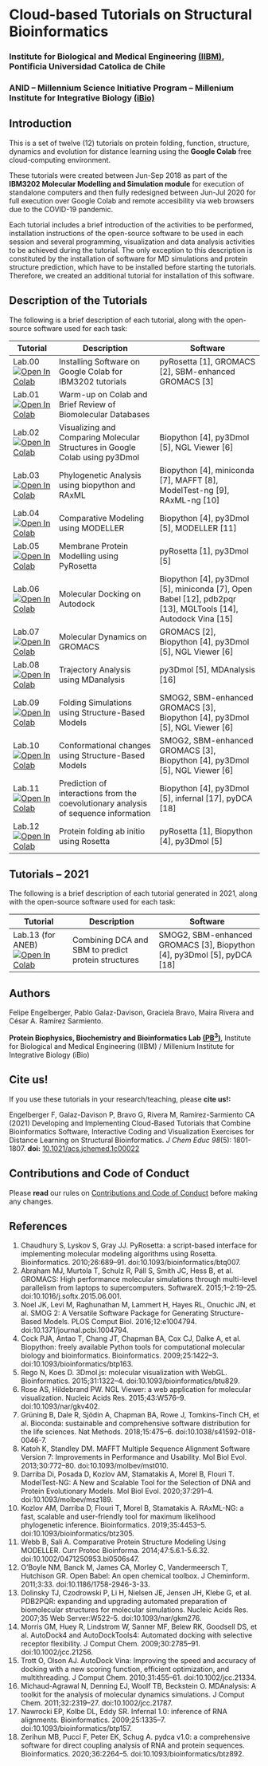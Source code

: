 # Cloud-based Tutorials on Structural Bioinformatics
### Institute for Biological and Medical Engineering [(IIBM)](http://iibm.uc.cl), Pontificia Universidad Catolica de Chile
### ANID – Millennium Science Initiative Program – Millenium Institute for Integrative Biology [(iBio)](http://ibio.cl)
##
## Introduction
This is a set of twelve (12) tutorials on protein folding, function, structure, dynamics and evolution for distance learning using the **Google Colab** free cloud-computing environment.

These tutorials were created between Jun-Sep 2018 as part of the **IBM3202 Molecular Modelling and Simulation module** for execution of standalone computers and then fully redesigned between Jun-Jul 2020 for full execution over Google Colab and remote accesibility via web browsers due to the COVID-19 pandemic.

Each tutorial includes a brief introduction of the activities to be performed, installation instructions of the open-source software to be used in each session and several programming, visualization and data analysis activities to be achieved during the tutorial. The only exception to this description is constituted by the installation of software for MD simulations and protein structure prediction, which have to be installed before starting the tutorials. Therefore, we created an additional tutorial for installation of this software.

## Description of the Tutorials

The following is a brief description of each tutorial, along with the open-source software used for each task:

| Tutorial | Description                           | Software                                                        |
|--------|-------------------------------------------------------------------------------------|-------------------------------------------------------------------------------------------------------------|
| Lab.00 [![Open In Colab](https://colab.research.google.com/assets/colab-badge.svg)](https://colab.research.google.com/github/pb3lab/ibm3202/blob/master/tutorials/lab00_software.ipynb) | Installing Software on Google Colab for IBM3202 tutorials                           | pyRosetta [1], GROMACS [2], SBM-enhanced GROMACS [3]                                                        |
| Lab.01 [![Open In Colab](https://colab.research.google.com/assets/colab-badge.svg)](https://colab.research.google.com/github/pb3lab/ibm3202/blob/master/tutorials/lab01_intro.ipynb) | Warm-up on Colab and Brief Review of Biomolecular Databases                         |                                                                                                             |
| Lab.02 [![Open In Colab](https://colab.research.google.com/assets/colab-badge.svg)](https://colab.research.google.com/github/pb3lab/ibm3202/blob/master/tutorials/lab02_molviz.ipynb) | Visualizing and Comparing Molecular Structures in Google Colab using py3Dmol        | Biopython [4], py3Dmol [5], NGL Viewer [6]                                                                  |
| Lab.03 [![Open In Colab](https://colab.research.google.com/assets/colab-badge.svg)](https://colab.research.google.com/github/pb3lab/ibm3202/blob/master/tutorials/lab03_phylo.ipynb) | Phylogenetic Analysis using biopython and RAxML                                     | Biopython [4], miniconda [7], MAFFT [8], ModelTest-ng [9], RAxML-ng [10]                                    |
| Lab.04 [![Open In Colab](https://colab.research.google.com/assets/colab-badge.svg)](https://colab.research.google.com/github/pb3lab/ibm3202/blob/master/tutorials/lab04_cm.ipynb) | Comparative Modeling using MODELLER                                                 | Biopython [4], py3Dmol [5], MODELLER [11]                                                                   |
| Lab.05 [![Open In Colab](https://colab.research.google.com/assets/colab-badge.svg)](https://colab.research.google.com/github/pb3lab/ibm3202/blob/master/tutorials/lab05_MP_rosetta.ipynb) | Membrane Protein Modelling using PyRosetta                                          | pyRosetta [1], py3Dmol [5]                                                                                  |
| Lab.06 [![Open In Colab](https://colab.research.google.com/assets/colab-badge.svg)](https://colab.research.google.com/github/pb3lab/ibm3202/blob/master/tutorials/lab06_docking.ipynb) | Molecular Docking on Autodock                                                       | Biopython [4], py3Dmol [5], miniconda [7], Open Babel [12], pdb2pqr [13], MGLTools [14], Autodock Vina [15] |
| Lab.07 [![Open In Colab](https://colab.research.google.com/assets/colab-badge.svg)](https://colab.research.google.com/github/pb3lab/ibm3202/blob/master/tutorials/lab07_MDsims.ipynb) | Molecular Dynamics on GROMACS                                                       | GROMACS [2], Biopython [4], py3Dmol [5], NGL Viewer [6]                                                     |
| Lab.08 [![Open In Colab](https://colab.research.google.com/assets/colab-badge.svg)](https://colab.research.google.com/github/pb3lab/ibm3202/blob/master/tutorials/lab08_MDanalysis.ipynb) | Trajectory Analysis using MDanalysis                                                | py3Dmol [5], MDAnalysis [16]                                                                                |
| Lab.09 [![Open In Colab](https://colab.research.google.com/assets/colab-badge.svg)](https://colab.research.google.com/github/pb3lab/ibm3202/blob/master/tutorials/lab09_SMOGfolding.ipynb) | Folding Simulations using Structure-Based Models                                    | SMOG2, SBM-enhanced GROMACS [3], Biopython [4], py3Dmol [5], NGL Viewer [6]                                 |
| Lab.10 [![Open In Colab](https://colab.research.google.com/assets/colab-badge.svg)](https://colab.research.google.com/github/pb3lab/ibm3202/blob/master/tutorials/lab10_SMOGdual.ipynb) | Conformational changes using Structure-Based Models                                 | SMOG2, SBM-enhanced GROMACS [3], Biopython [4], py3Dmol [5], NGL Viewer [6]                                 |
| Lab.11 [![Open In Colab](https://colab.research.google.com/assets/colab-badge.svg)](https://colab.research.google.com/github/pb3lab/ibm3202/blob/master/tutorials/lab11_rnaDCA.ipynb) | Prediction of interactions from the coevolutionary analysis of sequence information | Biopython [4], py3Dmol [5], infernal [17], pyDCA [18]                                                       |
| Lab.12 [![Open In Colab](https://colab.research.google.com/assets/colab-badge.svg)](https://colab.research.google.com/github/pb3lab/ibm3202/blob/master/tutorials/lab12_abinitioRosetta.ipynb) | Protein folding ab initio using Rosetta                                             | pyRosetta [1], Biopython [4], py3Dmol [5]                                                                   |

## Tutorials – 2021

The following is a brief description of each tutorial generated in 2021, along with the open-source software used for each task:

| Tutorial | Description                           | Software                                                        |
|--------|-------------------------------------------------------------------------------------|-------------------------------------------------------------------------------------------------------------|
| Lab.13 (for ANEB) [![Open In Colab](https://colab.research.google.com/assets/colab-badge.svg)](https://colab.research.google.com/github/pb3lab/ibm3202/blob/master/tutorials/2021/lab13_protDCASBM.ipynb) | Combining DCA and SBM to predict protein structures | SMOG2, SBM-enhanced GROMACS [3], Biopython [4], py3Dmol [5], pyDCA [18]                                       |

## Authors
Felipe Engelberger, Pablo Galaz-Davison, Graciela Bravo, Maira Rivera and César A. Ramírez Sarmiento.

**Protein Biophysics, Biochemistry and Bioinformatics Lab [(PB<sup>3</sup>)](https://pb3.sitios.ing.uc.cl)**, Institute for Biological and Medical Engineering (IIBM) / Millenium Institute for Integrative Biology (iBio)

## Cite us!

If you use these tutorials in your research/teaching, please **cite us!:**

Engelberger F, Galaz-Davison P, Bravo G, Rivera M, Ramírez-Sarmiento CA (2021) Developing and Implementing Cloud-Based Tutorials that Combine Bioinformatics Software, Interactive Coding and Visualization Exercises for Distance Learning on Structural Bioinformatics. _J Chem Educ 98_(5): 1801-1807. **doi:** [10.1021/acs.jchemed.1c00022](https://dx.doi.org/10.1021/acs.jchemed.1c00022)

## Contributions and Code of Conduct

Please **read** our rules on [Contributions and Code of Conduct](https://github.com/pb3lab/ibm3202/blob/master/contributions.md) before making any changes.

## References
1. Chaudhury S, Lyskov S, Gray JJ. PyRosetta: a script-based interface for implementing molecular modeling algorithms using Rosetta. Bioinformatics. 2010;26:689–91. doi:10.1093/bioinformatics/btq007.
2. Abraham MJ, Murtola T, Schulz R, Páll S, Smith JC, Hess B, et al. GROMACS: High performance molecular simulations through multi-level parallelism from laptops to supercomputers. SoftwareX. 2015;1–2:19–25. doi:10.1016/j.softx.2015.06.001.
3. Noel JK, Levi M, Raghunathan M, Lammert H, Hayes RL, Onuchic JN, et al. SMOG 2: A Versatile Software Package for Generating Structure-Based Models. PLOS Comput Biol. 2016;12:e1004794. doi:10.1371/journal.pcbi.1004794.
4. Cock PJA, Antao T, Chang JT, Chapman BA, Cox CJ, Dalke A, et al. Biopython: freely available Python tools for computational molecular biology and bioinformatics. Bioinformatics. 2009;25:1422–3. doi:10.1093/bioinformatics/btp163.
5. Rego N, Koes D. 3Dmol.js: molecular visualization with WebGL. Bioinformatics. 2015;31:1322–4. doi:10.1093/bioinformatics/btu829.
6. Rose AS, Hildebrand PW. NGL Viewer: a web application for molecular visualization. Nucleic Acids Res. 2015;43:W576–9. doi:10.1093/nar/gkv402.
7. Grüning B, Dale R, Sjödin A, Chapman BA, Rowe J, Tomkins-Tinch CH, et al. Bioconda: sustainable and comprehensive software distribution for the life sciences. Nat Methods. 2018;15:475–6. doi:10.1038/s41592-018-0046-7.
8. Katoh K, Standley DM. MAFFT Multiple Sequence Alignment Software Version 7: Improvements in Performance and Usability. Mol Biol Evol. 2013;30:772–80. doi:10.1093/molbev/mst010.
9. Darriba Di, Posada D, Kozlov AM, Stamatakis A, Morel B, Flouri T. ModelTest-NG: A New and Scalable Tool for the Selection of DNA and Protein Evolutionary Models. Mol Biol Evol. 2020;37:291–4. doi:10.1093/molbev/msz189.
10. Kozlov AM, Darriba D, Flouri T, Morel B, Stamatakis A. RAxML-NG: a fast, scalable and user-friendly tool for maximum likelihood phylogenetic inference. Bioinformatics. 2019;35:4453–5. doi:10.1093/bioinformatics/btz305.
11. Webb B, Sali A. Comparative Protein Structure Modeling Using MODELLER. Curr Protoc Bioinforma. 2014;47:5.6.1-5.6.32. doi:10.1002/0471250953.bi0506s47.
12. O’Boyle NM, Banck M, James CA, Morley C, Vandermeersch T, Hutchison GR. Open Babel: An open chemical toolbox. J Cheminform. 2011;3:33. doi:10.1186/1758-2946-3-33.
13. Dolinsky TJ, Czodrowski P, Li H, Nielsen JE, Jensen JH, Klebe G, et al. PDB2PQR: expanding and upgrading automated preparation of biomolecular structures for molecular simulations. Nucleic Acids Res. 2007;35 Web Server:W522–5. doi:10.1093/nar/gkm276.
14. Morris GM, Huey R, Lindstrom W, Sanner MF, Belew RK, Goodsell DS, et al. AutoDock4 and AutoDockTools4: Automated docking with selective receptor flexibility. J Comput Chem. 2009;30:2785–91. doi:10.1002/jcc.21256.
15. Trott O, Olson AJ. AutoDock Vina: Improving the speed and accuracy of docking with a new scoring function, efficient optimization, and multithreading. J Comput Chem. 2010;31:455–61. doi:10.1002/jcc.21334.
16. Michaud-Agrawal N, Denning EJ, Woolf TB, Beckstein O. MDAnalysis: A toolkit for the analysis of molecular dynamics simulations. J Comput Chem. 2011;32:2319–27. doi:10.1002/jcc.21787.
17. Nawrocki EP, Kolbe DL, Eddy SR. Infernal 1.0: inference of RNA alignments. Bioinformatics. 2009;25:1335–7. doi:10.1093/bioinformatics/btp157.
18. Zerihun MB, Pucci F, Peter EK, Schug A. pydca v1.0: a comprehensive software for direct coupling analysis of RNA and protein sequences. Bioinformatics. 2020;36:2264–5. doi:10.1093/bioinformatics/btz892.

